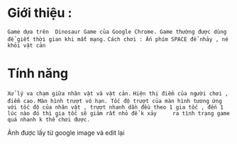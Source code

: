 # Giới thiệu :
``Game dựa trên  Dinosaur Game của Google Chrome. Game thường được dùng để giết thời gian khi mất mạng.``
``Cách chơi : Ấn phím SPACE để nhảy , né khỏi vật cản ``

# Tính năng 
``Xử lý va chạm giữa nhân vật và vật cản.``
``Hiện thị điểm của người chơi , điểm cao.``
``Màn hình trượt vô hạn. Tốc độ trượt của màn hình tương ứng với tốc độ của nhân vật , trượt nhanh dần đều theo 1 gia tốc , đến 1 lúc nào đó thì gia tốc sẽ giảm rất nhỏ để k xảy     ra tình trạng game quá nhanh k thể chơi được.``

Ảnh được lấy từ google image và edit lại 
 
 
 
 
